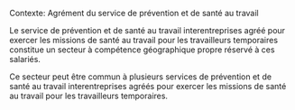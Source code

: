 Contexte: Agrément du    service de prévention et de santé au travail

Le service de prévention et de santé au travail interentreprises agréé pour exercer les missions de santé au travail pour les travailleurs temporaires constitue un secteur à compétence géographique propre réservé à ces salariés.

Ce secteur peut être commun à plusieurs services de prévention et de santé au travail interentreprises agréés pour exercer les missions de santé au travail pour les travailleurs temporaires.